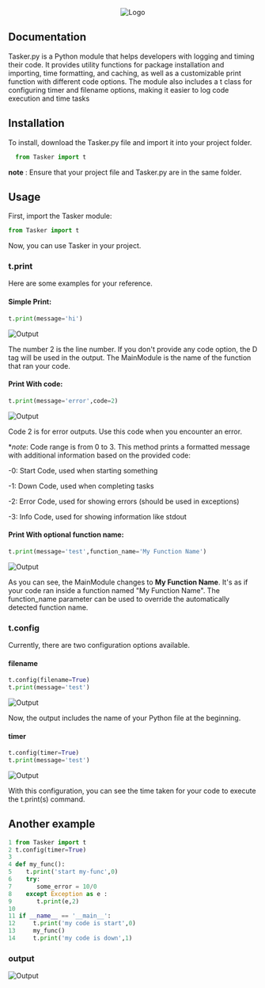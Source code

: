 <p align="center">
  <img src="https://s6.uupload.ir/files/black_amp_white_minimalist_business_logo_knwj.png" alt="Logo">
</p>

## Documentation
Tasker.py is a Python module that helps developers with logging and timing their code. It provides utility functions for package installation and importing, time formatting, and caching, as well as a customizable print function with different code options. The module also includes a t class for configuring timer and filename options, making it easier to log code execution and time tasks

## Installation

To install, download the Tasker.py file and import it into your project folder.
```python
  from Tasker import t
```
**note** : Ensure that your project file and Tasker.py are in the same folder.

## Usage
First, import the Tasker module:
```python
from Tasker import t
```
Now, you can use Tasker in your project.

### t.print
Here are some examples for your reference.
#### **Simple Print:**
```python
t.print(message='hi')
```
![Output](https://s6.uupload.ir/files/capture_mxu.png)

The number 2 is the line number. If you don't provide any code option, the D tag will be used in the output. The MainModule is the name of the function that ran your code.

#### **Print With code:**
```python
t.print(message='error',code=2)
```
![Output](https://s6.uupload.ir/files/capture_2exe.png)

Code 2 is for error outputs. Use this code when you encounter an error.

**note*: Code range is from 0 to 3.
This method prints a formatted message with additional information based on the provided code:

  -0: Start Code, used when starting something
  
  -1: Down Code, used when completing tasks
  
  -2: Error Code, used for showing errors (should be used in exceptions)
  
  -3: Info Code, used for showing information like stdout

#### **Print With optional function name:**
```python
t.print(message='test',function_name='My Function Name')
```
![Output](https://s6.uupload.ir/files/capture_qimg.png)

As you can see, the MainModule changes to **My Function Name**. It's as if your code ran inside a function named "My Function Name".
The function_name parameter can be used to override the automatically detected function name.

### t.config
Currently, there are two configuration options available.

#### **filename**
```python
t.config(filename=True)
t.print(message='test')
```
![Output](https://s6.uupload.ir/files/capture_m4s.png)

Now, the output includes the name of your Python file at the beginning.

#### **timer**
```python
t.config(timer=True)
t.print(message='test')
```
![Output](https://s6.uupload.ir/files/capture_5aq0.png)

With this configuration, you can see the time taken for your code to execute the t.print(s) command.

## Another example
```python
1 from Tasker import t
2 t.config(timer=True)
3
4 def my_func():
5    t.print('start my-func',0)
6    try:
7       some_error = 10/0
8    except Exception as e :
9       t.print(e,2)
10    
11 if __name__ == '__main__':
12     t.print('my code is start',0)
13     my_func()
14     t.print('my code is down',1)
```
### output 

![Output](https://s6.uupload.ir/files/capture_6y3c.png)
